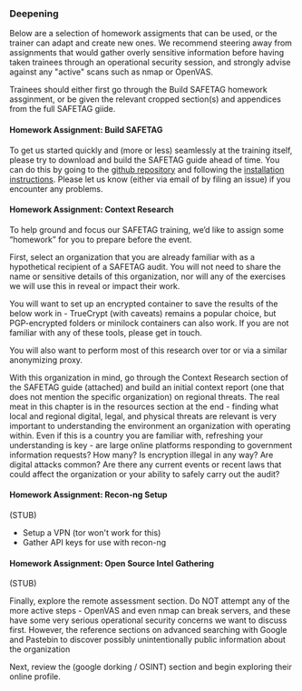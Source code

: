 ### Deepening

Below are a selection of homework assigments that can be used, or the trainer can adapt and create new ones.  We recommend steering away from assignments that would gather overly sensitive information before having taken trainees through an operational security session, and strongly advise against any "active" scans such as nmap or OpenVAS.

Trainees should either first go through the Build SAFETAG homework assginment, or be given the relevant cropped section(s) and appendices from the full SAFETAG giide.

#### Homework Assignment: Build SAFETAG ####

To get us started quickly and (more or less) seamlessly at the training itself, please try to download and build the SAFETAG guide ahead of time.  You can do this by going to the [github repository](https://github.com/OpenInternet/SAFETAG) and following the [installation instructions](https://github.com/OpenInternet/SAFETAG/blob/master/docs/INSTALL.md). Please let us know (either via email of by filing an issue) if you encounter any problems.

#### Homework Assignment: Context Research ####

To help ground and focus our SAFETAG training, we’d like to assign some “homework” for you to prepare before the event.

First, select an organization that you are already familiar with as a hypothetical recipient of a SAFETAG audit.  You will not need to share the name or sensitive details of this organization, nor will any of the exercises we will use this in reveal or impact their work.

You will want to set up an encrypted container to save the results of the below work in - TrueCrypt (with caveats) remains a popular choice, but PGP-encrypted folders or minilock containers can also work.  If you are not familiar with any of these tools, please get in touch.

You will also want to perform most of this research over tor or via a similar anonymizing proxy.

With this organization in mind, go through the Context Research section of the SAFETAG guide (attached) and build an initial context
report (one that does not mention the specific organization) on regional threats.  The real meat in this chapter is in the resources
section at the end - finding what local and regional digital, legal, and physical threats are relevant is very important to understanding
the environment an organization with operating within.  Even if this is a country you are familiar with, refreshing your understanding is
key - are large online platforms responding to government information requests?  How many?  Is encryption illegal in any way?  Are digital
attacks common?  Are there any current events or recent laws that could affect the organization or your ability to safely carry out the
audit?


#### Homework Assignment: Recon-ng Setup ####

(STUB)
 * Setup a VPN (tor won't work for this)
 * Gather API keys for use with recon-ng



#### Homework Assignment: Open Source Intel Gathering ####

(STUB)

Finally, explore the remote assessment section.  Do NOT attempt any of the more active steps - OpenVAS and even nmap can break servers, and these have some very serious operational security concerns we want to discuss first.  However, the reference sections on advanced searching with Google and Pastebin to discover possibly unintentionally public information about the organization 

Next, review the (google dorking / OSINT) section and begin exploring their online profile.